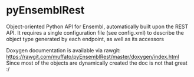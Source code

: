 # pyEnsemblRest

Object-oriented Python API for Ensembl, automatically built upon the REST API.
It requires a single configuration file (see config.xml) to describe the object type generated by each endpoint, as well as its accessors

Doxygen documentation is available via rawgit: https://rawgit.com/muffato/pyEnsemblRest/master/doxygen/index.html
Since most of the objects are dynamically created the doc is not that great :/
